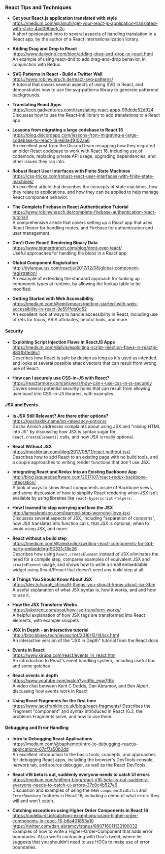 ### React Tips and Techniques

  
- **Get your React.js application translated with style**  
  https://medium.com/@jamuhl/get-your-react-js-application-translated-with-style-4ad090aefc2c  
  A short opinionated intro to several aspects of handling translation in a React app, by the author of a React internationalization library.
  
- **Adding Drag and Drop to React**  
  https://www.dailydrip.com/blog/adding-drag-and-drop-to-react.html  
  An example of using react-dnd to add drag-and-drop behavior, in conjunction with Redux.
  
- **SVG Patterns in React - Build a Twitter Wall**  
  https://www.robinwieruch.de/react-svg-patterns/  
  A tutorial that covers several aspects of using SVG in React, and demonstrates how to use the svg-patterns library to generate patterend backgrounds.
  
- **Translating React Apps**  
  https://tech.gadventures.com/translating-react-apps-99dede52d924  
  Discusses how to use the React-Intl library to add translations to a React app
  
- **Lessons from migrating a large codebase to React 16**  
  https://blog.discordapp.com/lessons-from-migrating-a-large-codebase-to-react-16-e60e49102aa6  
  An excellent post from the Discord team recapping how they migrated an older React codebase to work with React 16, including use of codemods, replacing private API usage, upgrading dependencies, and other issues they ran into.
  
- **Robust React User Interfaces with Finite State Machines**  
  https://css-tricks.com/robust-react-user-interfaces-with-finite-state-machines/  
  An excellent article that describes the concepts of state machines, how they relate to applications, and how they can be applied to help manage React component behavior.
  
- **The Complete Firebase in React Authentication Tutorial**  
  https://www.robinwieruch.de/complete-firebase-authentication-react-tutorial/  
  A comprehensive article that covers setting up a React app that uses React Router for handling routes, and Firebase for authentication and user management.
  
- **Don't Over React! Rendering Binary Data**  
  https://www.bignerdranch.com/blog/dont-over-react/  
  Useful approaches for handling file blobs in a React app
  
- **Global Component Registration**  
  http://dylanpaulus.com/reactjs/2017/12/08/global-component-registration/  
  An example of extending the standard approach for looking up component types at runtime, by allowing the lookup table to be modified.
  
- **Getting Started with Web Accessibility**  
  https://medium.com/@emilymears/getting-started-with-web-accessibility-in-react-9e591fdb0d52  
  An excellent look at ways to handle accessibility in React, including use of refs for focus, ARIA attributes, helpful tools, and more.
  

#### Security

- **Exploiting Script Injection Flaws in ReactJS Apps**  
  https://medium.com/dailyjs/exploiting-script-injection-flaws-in-reactjs-883fb1fe36c1  
  Describes how React is safe by design as long as it's used as intended, and looks at several possible attack vectors that can result from wrong use of React.
  
- **How can I securely use CSS-in-JS with React?**  
  https://reactarmory.com/answers/how-can-i-use-css-in-js-securely  
  Covers several potential security holes that can result from allowing user input into CSS-in-JS libraries, with examples.
  
  
#### JSX and Events

- **Is JSX Still Relevant? Are there other options?**  
  https://goshakkk.name/jsx-relevancy-options/  
  Gosha Arinich addresses complaints about using JSX and "mixing HTML into JS" by discussing how JSX is syntax sugar for `React.createElement()` calls, and how JSX is really optional.
  
- **React Without JSX**  
  https://mockbrian.com/blog/2017/08/11/react-without-jsx/  
  Describes how to add React to an existing page with no build tools, and a couple approaches to writing render functions that don't use JSX.
  
- **Integrating React and Redux Into an Existing Backbone App**  
  http://blog.isquaredsoftware.com/2017/07/react-redux-backbone-integration/  
  A look at ways to show React components inside of Backbone views, and some discussion of how to simplify React rendering when JSX isn't available by using libraries like `react-hyperscript-helpers`.
  
- **How I learned to stop worrying and love the JSX**  
  http://jamesknelson.com/learned-stop-worrying-love-jsx/  
  Discusses several aspects of JSX, including "separation of concerns", how JSX translates into function calls, that JSX is optional, when to avoid using JSX, and more.
  
- **React without a build step**  
  https://medium.com/@alexkrolick/writing-react-components-for-3rd-party-embedding-50331c18e26  
  Describes how using `React.createElement` instead of JSX eliminates the need for a compile step, compares examples of equivalent JSX and `createElement` usage, and shows how to write a small embeddable widget using React/Preact that doesn't need any build step at all.
  
- **9 Things You Should Know About JSX**  
  https://dev.to/sarah_chima/9-things-you-should-know-about-jsx-3bm  
  A useful explanation of what JSX syntax is, how it works, and and how to use it.
  
- **How the JSX Transform Works**  
  https://jaketrent.com/post/how-jsx-transform-works/  
  A helpful explanation of how JSX tags are transformed into React elements, with example snippets

- **JSX In Depth - an interactive tutorial**  
  http://blog.klipse.tech/javascript/2016/12/14/jsx.html  
  An interactive version of the "JSX in Depth" tutorial from the React docs
  
- **Events in React**  
  https://www.kirupa.com/react/events_in_react.htm  
  An introduction to React's event handling system, including useful tips and some gotchas
  
- **React events in depth**  
  https://www.youtube.com/watch?v=dRo_egw7tBc  
  A video chat between Kent C Dodds, Dan Abramov, and Ben Alpert, discussing how events work in React

- **Using React Fragments for the first time**  
  https://www.jackfranklin.co.uk/blog/react-fragments/
  Describes the Fragment "component" and syntax introduced in React 16.2, the problems Fragments solve, and how to use them.

  
#### Debugging and Error Handling

- **Intro to Debugging React Applications**  
  https://medium.com/@baphemot/intro-to-debugging-reactjs-applications-67cf7a50b3dd  
  An excellent introduction to the basic tools, concepts, and approaches for debugging React apps, including the browser's DevTools console, network tab, and source debugger, as well as the React DevTools.
  
- **React v16 beta is out, suddenly everyone needs to catch UI errors**  
  https://medium.com/shiftgig-blog/react-v16-beta-is-out-suddenly-everyone-needs-to-catch-ui-errors-37c8c4b527e9  
  Discussion and examples of using the new `componentDidCatch` and `ErrorBoundary` features in React 16, including a demo of what errors they will and won't catch.
  
- **Catching exceptions using Higher Order Components in React 16**  
  https://codeburst.io/catching-exceptions-using-higher-order-components-in-react-16-b8a401853a10  
  https://twitter.com/dan_abramov/status/890716011133100032  
  Examples of how to write a Higher-Order-Component that adds error boundaries.  ALso worth contrasting with Dan's tweet, where he suggests that you shouldn't need to use HOCs to make use of error boundaries.